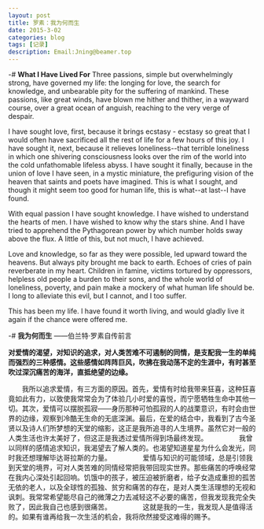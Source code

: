 ```yaml
---
layout: post
title: 罗素：我为何而生
date: 2015-3-02
categories: blog
tags: [记录]
description: Email:Jning@beamer.top
---
```


-#  **What I Have Lived For** 
  Three passions, simple but overwhelmingly strong, have governed my life: the 
longing for love, the search for knowledge, and unbearable pity for the 
suffering of mankind. These passions, like great winds, have blown me hither and 
thither, in a wayward course, over a great ocean of anguish, reaching to the 
very verge of despair. 


I have sought love, first, because it brings ecstasy - ecstasy so great that I 
would often have sacrificed all the rest of life for a few hours of this joy. I 
have sought it, next, because it relieves loneliness--that terrible loneliness 
in which one shivering consciousness looks over the rim of the world into the 
cold unfathomable lifeless abyss. I have sought it finally, because in the union 
of love I have seen, in a mystic miniature, the prefiguring vision of the heaven 
that saints and poets have imagined. This is what I sought, and though it might 
seem too good for human life, this is what--at last--I have found. 


With equal passion I have sought knowledge. I have wished to understand the 
hearts of men. I have wished to know why the stars shine. And I have tried to 
apprehend the Pythagorean power by which number holds sway above the flux. A 
little of this, but not much, I have achieved. 


Love and knowledge, so far as they were possible, led upward toward the heavens. 
But always pity brought me back to earth. Echoes of cries of pain reverberate in 
my heart. Children in famine, victims tortured by oppressors, helpless old 
people a burden to their sons, and the whole world of loneliness, poverty, and 
pain make a mockery of what human life should be. I long to alleviate this evil, 
but I cannot, and I too suffer. 


This has been my life. I have found it worth living, and would gladly live it 
again if the chance were offered me. 

-# **我为何而生**
——伯兰特·罗素自传前言

    

   **对爱情的渴望，对知识的追求，对人类苦难不可遏制的同情，是支配我一生的单纯而强烈的三种感情。这些感情如阵阵巨风，吹拂在我动荡不定的生涯中，有时甚至吹过深沉痛苦的海洋，直抵绝望的边缘。**


　　我所以追求爱情，有三方面的原因。首先，爱情有时给我带来狂喜，这种狂喜竟如此有力，以致使我常常会为了体验几小时爱的喜悦，而宁愿牺牲生命中其他一切。其次，爱情可以摆脱孤寂——身历那种可怕孤寂的人的战栗意识，有时会由世界的边缘，观察到冷酷无生命的无底深渊。最后，在爱的结合中，我看到了古今圣贤以及诗人们所梦想的天堂的缩影，这正是我所追寻的人生境界。虽然它对一般的人类生活也许太美好了，但这正是我透过爱情所得到场最终发现。
　　
　　我曾以同样的感情追求知识，我渴望去了解人类的。也渴望知道星星为什么会发光，同时我还想理解毕达哥拉斯的力量。
　　
　　爱情与知识的可能领域，总是引领我到天堂的境界，可对人类苦难的同情经常把我带回现实世界。那些痛苦的呼唤经常在我内心深处引起回响。饥饿中的孩子，被压迫被折磨者，给子女造成重担的孤苦无依的老人，以及全球性的孤独、贫穷和痛苦的存在，是对人类生活理想的无视和讽刺。我常常希望能尽自己的微薄之力去减轻这不必要的痛苦，但我发现我完全失败了，因此我自己也感到很痛苦。
　　
　　这就是我的一生，我发现人是值得活的。如果有谁再给我一次生活的机会，我将欣然接受这难得的赐予。
　














